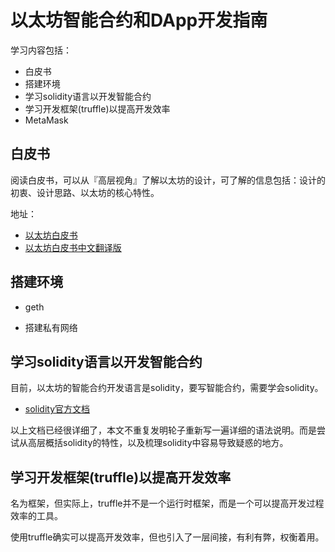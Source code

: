 # 以太坊智能合约和DApp开发指南

学习内容包括：

- 白皮书
- 搭建环境
- 学习solidity语言以开发智能合约
- 学习开发框架(truffle)以提高开发效率
- MetaMask

## 白皮书

阅读白皮书，可以从『高层视角』了解以太坊的设计，可了解的信息包括：设计的初衷、设计思路、以太坊的核心特性。

地址：

- [以太坊白皮书]()
- [以太坊白皮书中文翻译版]()

## 搭建环境

- geth

- 搭建私有网络

## 学习solidity语言以开发智能合约

目前，以太坊的智能合约开发语言是solidity，要写智能合约，需要学会solidity。

- [solidity官方文档](https://solidity.readthedocs.io/)

以上文档已经很详细了，本文不重复发明轮子重新写一遍详细的语法说明。而是尝试从高层概括solidity的特性，以及梳理solidity中容易导致疑惑的地方。

## 学习开发框架(truffle)以提高开发效率

名为框架，但实际上，truffle并不是一个运行时框架，而是一个可以提高开发过程效率的工具。

使用truffle确实可以提高开发效率，但也引入了一层间接，有利有弊，权衡着用。




